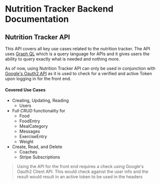 # Nutrition Tracker Backend Documentation

## Nutrition Tracker API
This API covers all key use cases related to the nutrition tracker. The API uses [Graph QL](https://graphql.org/) which is a query language for APIs and it gives users the ability to query exactly what is needed and nothing more.

As of now, using Nutrition Tracker API can only be used in conjunction with [Google's Oauth2 API](https://developers.google.com/identity/protocols/OAuth2) as it is used to check for a verified and active Token upon logging in for the front end.

#### Covered Use Cases

  * Creating, Updating, Reading
    * Users
  * Full CRUD functionality for
    * Food
    * FoodEntry
    * MealCategory
    * Messages
    * ExerciseEntry
    * Weight
  * Create, Read, and Delete
    * Coaches
    * Stripe Subscriptions

 > Using the API for the front end requires a check using Google's  Oauth2 Client API. This would check against the user info and the result would result in an active token to be used in the headers

 
